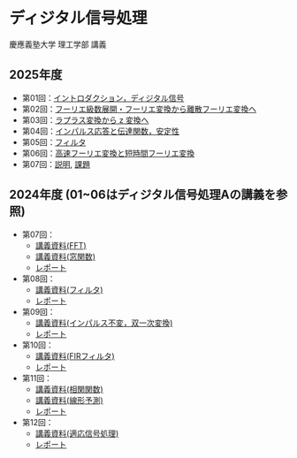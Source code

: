 # ディジタル信号処理 
慶應義塾大学 理工学部 講義

## 2025年度
- 第01回：[イントロダクション，ディジタル信号](https://takamichi-lab.github.io/digitalsignalprocessing-keio/2025/01.pdf)
- 第02回：[フーリエ級数展開・フーリエ変換から離散フーリエ変換へ](https://takamichi-lab.github.io/digitalsignalprocessing-keio/2025/02.pdf)
- 第03回：[ラプラス変換から z 変換へ](https://takamichi-lab.github.io/digitalsignalprocessing-keio/2025/03.pdf)
- 第04回：[インパルス応答と伝達関数，安定性](https://takamichi-lab.github.io/digitalsignalprocessing-keio/2025/04.pdf)
- 第05回：[フィルタ](https://takamichi-lab.github.io/digitalsignalprocessing-keio/2025/05.pdf)
- 第06回：[高速フーリエ変換と短時間フーリエ変換](https://takamichi-lab.github.io/digitalsignalprocessing-keio/2025/06.pdf)
- 第07回：[説明](https://takamichi-lab.github.io/digitalsignalprocessing-keio/2025/07.pdf), [課題](https://takamichi-lab.github.io/digitalsignalprocessing-keio/2025/07-kadai.pdf)

## 2024年度 (01~06はディジタル信号処理Aの講義を参照)
- 第07回：
    - [講義資料(FFT)](https://takamichi-lab.github.io/digitalsignalprocessing-keio/2024/07/fft/index.html)
    - [講義資料(窓関数)](https://takamichi-lab.github.io/digitalsignalprocessing-keio/2024/07/window/index.html)
    - [レポート](https://takamichi-lab.github.io/digitalsignalprocessing-keio/2024/07/report/index.html)
- 第08回：
    - [講義資料(フィルタ)](https://takamichi-lab.github.io/digitalsignalprocessing-keio/2024/08/filter/index.html)
    - [レポート](https://takamichi-lab.github.io/digitalsignalprocessing-keio/2024/08/report/index.html)
- 第09回：
    - [講義資料(インパルス不変，双一次変換)](https://takamichi-lab.github.io/digitalsignalprocessing-keio/2024/09/iir_filter/index.html)
    - [レポート](https://takamichi-lab.github.io/digitalsignalprocessing-keio/2024/09/report/index.html)
- 第10回：
    - [講義資料(FIRフィルタ)](https://takamichi-lab.github.io/digitalsignalprocessing-keio/2024/10/fir_filter/index.html)
    - [レポート](https://takamichi-lab.github.io/digitalsignalprocessing-keio/2024/10/report/index.html)
- 第11回：
    - [講義資料(相関関数)](https://takamichi-lab.github.io/digitalsignalprocessing-keio/2024/11/correlation/index.html)
    - [講義資料(線形予測)](https://takamichi-lab.github.io/digitalsignalprocessing-keio/2024/11/linear_prediction/index.html)
    - [レポート](https://takamichi-lab.github.io/digitalsignalprocessing-keio/2024/11/report/index.html)
- 第12回：
    - [講義資料(適応信号処理)](https://takamichi-lab.github.io/digitalsignalprocessing-keio/2024/12/adaptive/index.html)
    - [レポート](https://takamichi-lab.github.io/digitalsignalprocessing-keio/2024/12/report/index.html)

